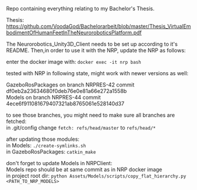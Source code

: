 Repo containing everything relating to my Bachelor's Thesis.

Thesis: https://github.com/VoodaGod/Bachelorarbeit/blob/master/Thesis_VirtualEmbodimentOfHumanFeetInTheNeuroroboticsPlatform.pdf



The Neurorobotics_Unity3D_Client needs to be set up according to it's README.
Then,in order to use it with the NRP, update the NRP as follows:


enter the docker image with: 
	`docker exec -it nrp bash`

tested with NRP in following state, might work with newer versions as well:

GazeboRosPackages on branch NRPRES-42 commit df0eb2a23634680f0deb76e0e81a66e272a1558b  
Models on branch NRPRES-44 commit 4ece6f911081679407321ab8765061e528140d37

to see those branches, you might need to make sure all branches are fetched:  
in .git/config change 
	`fetch: refs/head/master`
to
	`refs/head/*`

after updating those modules:  
	in Models: 
		`./create-symlinks.sh`  
	in GazeboRosPackages: 
		`catkin_make`

don't forget to update Models in NRPClient:  
	Models repo should be at same commit as in NRP docker image  
	in project root dir:
		`python Assets/Models/scripts/copy_flat_hierarchy.py <PATH_TO_NRP_MODELS>`
